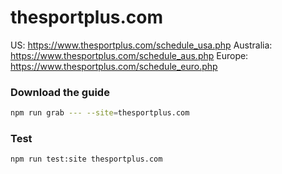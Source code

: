 # thesportplus.com

US: https://www.thesportplus.com/schedule_usa.php
Australia: https://www.thesportplus.com/schedule_aus.php
Europe: https://www.thesportplus.com/schedule_euro.php

### Download the guide

```sh
npm run grab --- --site=thesportplus.com
```

### Test

```sh
npm run test:site thesportplus.com
```
